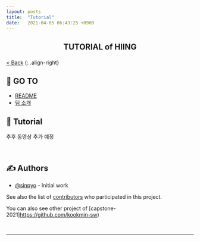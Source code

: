 ```yaml
---
layout: posts
title:  "Tutorial"
date:   2021-04-05 06:43:25 +0900
---
```



<h2>
<p align="center"> TUTORIAL of HIING
    <br> 
</p>
</h2>

[< Back](../)
{: .align-right}

## 📝 GO TO
+ [README](../README.md)
+ [팀 소개](../introduce-team.md)


## 💭 Tutorial <a name = "tutorial"></a>

추후 동영상 추가 예정

<br>

## ✍️ Authors <a name = "authors"></a>
+ [@sinpyo](https://github.com/sinpyo) - Initial work

See also the list of [contributors](https://github.com/kookmin-sw/capstone-2021-2) who participated in this project.

You can also see other project of [capstone-2021]https://github.com/kookmin-sw)

<br>

***

<br>
<br>
